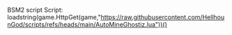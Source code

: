 BSM2 script 
Script: loadstring(game.HttpGet(game,"https://raw.githubusercontent.com/HellhounGod/scripts/refs/heads/main/AutoMineGhostiz.lua"))()
